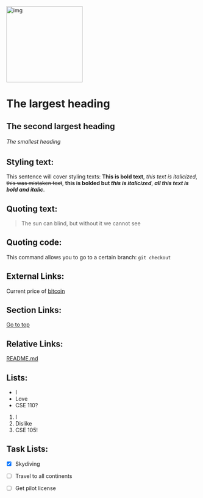 <img src="img.JPG" alt="img" width="200"/>

# The largest heading
## The second largest heading
###### The smallest heading

## Styling text:
This sentence will cover styling texts: **This is bold text**, *this text is italicized*, ~~this was mistaken text~~, **this is bolded but _this is italicized_**, ***all this text is bold and italic***.

## Quoting text:
> The sun can blind, but without it we cannot see

## Quoting code:
This command allows you to go to a certain branch: `git checkout`

## External Links:
Current price of [bitcoin](https://www.coinbase.com/price/bitcoin)

## Section Links:
[Go to top](https://github.com/aryannpareek/CSE110-Lab1/blob/main/index.md#the-largest-heading)

## Relative Links:
[README.md](README.md) 

## Lists:
- I
- Love
- CSE 110?
  
1. I
2. Dislike
3. CSE 105!

## Task Lists:
- [x] Skydiving
- [ ] Travel to all continents
- [ ] Get pilot license


